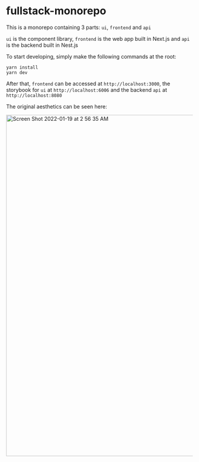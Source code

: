 # fullstack-monorepo

This is a monorepo containing 3 parts: `ui`, `frontend` and `api`

`ui` is the component library, `frontend` is the web app built in Next.js and `api` is the backend built in Nest.js

To start developing, simply make the following commands at the root:

```
yarn install
yarn dev
```

After that, `frontend` can be accessed at `http://localhost:3000`, the storybook for `ui` at `http://localhost:6006` and the backend `api` at `http://localhost:8080`

The original aesthetics can be seen here:

<img width="922" alt="Screen Shot 2022-01-19 at 2 56 35 AM" src="https://user-images.githubusercontent.com/11192982/150119894-81c9dc06-03d7-4b98-9b85-3756812d401e.png">
